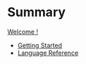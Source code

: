 # Summary

[Welcome !](README.md)

* [Getting Started](getting-started.md)
* [Language Reference](spec.md)
